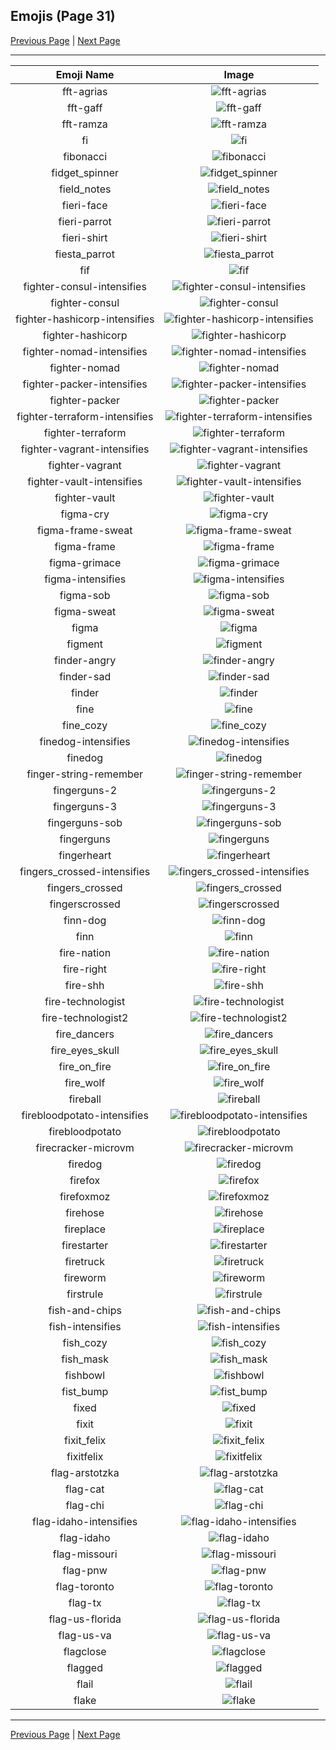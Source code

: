 
## Emojis (Page 31)

[Previous Page](/docs/hashicorp/page-e-0030.md)
  | [Next Page](/docs/hashicorp/page-f-0032.md)

<hr />

|Emoji Name|Image|
| :-: | :-: |
|fft-agrias| ![fft-agrias](/emojis/hashicorp/fft-agrias.png)|
|fft-gaff| ![fft-gaff](/emojis/hashicorp/fft-gaff.png)|
|fft-ramza| ![fft-ramza](/emojis/hashicorp/fft-ramza.png)|
|fi| ![fi](/emojis/hashicorp/fi.png)|
|fibonacci| ![fibonacci](/emojis/hashicorp/fibonacci.png)|
|fidget_spinner| ![fidget_spinner](/emojis/hashicorp/fidget_spinner.gif)|
|field_notes| ![field_notes](/emojis/hashicorp/field_notes.jpg)|
|fieri-face| ![fieri-face](/emojis/hashicorp/fieri-face.png)|
|fieri-parrot| ![fieri-parrot](/emojis/hashicorp/fieri-parrot.gif)|
|fieri-shirt| ![fieri-shirt](/emojis/hashicorp/fieri-shirt.png)|
|fiesta_parrot| ![fiesta_parrot](/emojis/hashicorp/fiesta_parrot.gif)|
|fif| ![fif](/emojis/hashicorp/fif.png)|
|fighter-consul-intensifies| ![fighter-consul-intensifies](/emojis/hashicorp/fighter-consul-intensifies.gif)|
|fighter-consul| ![fighter-consul](/emojis/hashicorp/fighter-consul.png)|
|fighter-hashicorp-intensifies| ![fighter-hashicorp-intensifies](/emojis/hashicorp/fighter-hashicorp-intensifies.gif)|
|fighter-hashicorp| ![fighter-hashicorp](/emojis/hashicorp/fighter-hashicorp.png)|
|fighter-nomad-intensifies| ![fighter-nomad-intensifies](/emojis/hashicorp/fighter-nomad-intensifies.gif)|
|fighter-nomad| ![fighter-nomad](/emojis/hashicorp/fighter-nomad.png)|
|fighter-packer-intensifies| ![fighter-packer-intensifies](/emojis/hashicorp/fighter-packer-intensifies.gif)|
|fighter-packer| ![fighter-packer](/emojis/hashicorp/fighter-packer.png)|
|fighter-terraform-intensifies| ![fighter-terraform-intensifies](/emojis/hashicorp/fighter-terraform-intensifies.gif)|
|fighter-terraform| ![fighter-terraform](/emojis/hashicorp/fighter-terraform.png)|
|fighter-vagrant-intensifies| ![fighter-vagrant-intensifies](/emojis/hashicorp/fighter-vagrant-intensifies.gif)|
|fighter-vagrant| ![fighter-vagrant](/emojis/hashicorp/fighter-vagrant.png)|
|fighter-vault-intensifies| ![fighter-vault-intensifies](/emojis/hashicorp/fighter-vault-intensifies.gif)|
|fighter-vault| ![fighter-vault](/emojis/hashicorp/fighter-vault.png)|
|figma-cry| ![figma-cry](/emojis/hashicorp/figma-cry.png)|
|figma-frame-sweat| ![figma-frame-sweat](/emojis/hashicorp/figma-frame-sweat.png)|
|figma-frame| ![figma-frame](/emojis/hashicorp/figma-frame.png)|
|figma-grimace| ![figma-grimace](/emojis/hashicorp/figma-grimace.png)|
|figma-intensifies| ![figma-intensifies](/emojis/hashicorp/figma-intensifies.gif)|
|figma-sob| ![figma-sob](/emojis/hashicorp/figma-sob.png)|
|figma-sweat| ![figma-sweat](/emojis/hashicorp/figma-sweat.png)|
|figma| ![figma](/emojis/hashicorp/figma.png)|
|figment| ![figment](/emojis/hashicorp/figment.png)|
|finder-angry| ![finder-angry](/emojis/hashicorp/finder-angry.png)|
|finder-sad| ![finder-sad](/emojis/hashicorp/finder-sad.png)|
|finder| ![finder](/emojis/hashicorp/finder.png)|
|fine| ![fine](/emojis/hashicorp/fine.png)|
|fine_cozy| ![fine_cozy](/emojis/hashicorp/fine_cozy.png)|
|finedog-intensifies| ![finedog-intensifies](/emojis/hashicorp/finedog-intensifies.gif)|
|finedog| ![finedog](/emojis/hashicorp/finedog.png)|
|finger-string-remember| ![finger-string-remember](/emojis/hashicorp/finger-string-remember.png)|
|fingerguns-2| ![fingerguns-2](/emojis/hashicorp/fingerguns-2.png)|
|fingerguns-3| ![fingerguns-3](/emojis/hashicorp/fingerguns-3.png)|
|fingerguns-sob| ![fingerguns-sob](/emojis/hashicorp/fingerguns-sob.png)|
|fingerguns| ![fingerguns](/emojis/hashicorp/fingerguns.png)|
|fingerheart| ![fingerheart](/emojis/hashicorp/fingerheart.png)|
|fingers_crossed-intensifies| ![fingers_crossed-intensifies](/emojis/hashicorp/fingers_crossed-intensifies.gif)|
|fingers_crossed| ![fingers_crossed](/emojis/hashicorp/fingers_crossed.png)|
|fingerscrossed| ![fingerscrossed](/emojis/hashicorp/fingerscrossed.png)|
|finn-dog| ![finn-dog](/emojis/hashicorp/finn-dog.png)|
|finn| ![finn](/emojis/hashicorp/finn.gif)|
|fire-nation| ![fire-nation](/emojis/hashicorp/fire-nation.png)|
|fire-right| ![fire-right](/emojis/hashicorp/fire-right.png)|
|fire-shh| ![fire-shh](/emojis/hashicorp/fire-shh.png)|
|fire-technologist| ![fire-technologist](/emojis/hashicorp/fire-technologist.gif)|
|fire-technologist2| ![fire-technologist2](/emojis/hashicorp/fire-technologist2.png)|
|fire_dancers| ![fire_dancers](/emojis/hashicorp/fire_dancers.png)|
|fire_eyes_skull| ![fire_eyes_skull](/emojis/hashicorp/fire_eyes_skull.png)|
|fire_on_fire| ![fire_on_fire](/emojis/hashicorp/fire_on_fire.gif)|
|fire_wolf| ![fire_wolf](/emojis/hashicorp/fire_wolf.png)|
|fireball| ![fireball](/emojis/hashicorp/fireball.jpg)|
|firebloodpotato-intensifies| ![firebloodpotato-intensifies](/emojis/hashicorp/firebloodpotato-intensifies.gif)|
|firebloodpotato| ![firebloodpotato](/emojis/hashicorp/firebloodpotato.gif)|
|firecracker-microvm| ![firecracker-microvm](/emojis/hashicorp/firecracker-microvm.png)|
|firedog| ![firedog](/emojis/hashicorp/firedog.png)|
|firefox| ![firefox](/emojis/hashicorp/firefox.png)|
|firefoxmoz| ![firefoxmoz](/emojis/hashicorp/firefoxmoz.png)|
|firehose| ![firehose](/emojis/hashicorp/firehose.png)|
|fireplace| ![fireplace](/emojis/hashicorp/fireplace.png)|
|firestarter| ![firestarter](/emojis/hashicorp/firestarter.jpg)|
|firetruck| ![firetruck](/emojis/hashicorp/firetruck.png)|
|fireworm| ![fireworm](/emojis/hashicorp/fireworm.jpg)|
|firstrule| ![firstrule](/emojis/hashicorp/firstrule.jpg)|
|fish-and-chips| ![fish-and-chips](/emojis/hashicorp/fish-and-chips.png)|
|fish-intensifies| ![fish-intensifies](/emojis/hashicorp/fish-intensifies.gif)|
|fish_cozy| ![fish_cozy](/emojis/hashicorp/fish_cozy.png)|
|fish_mask| ![fish_mask](/emojis/hashicorp/fish_mask.png)|
|fishbowl| ![fishbowl](/emojis/hashicorp/fishbowl.gif)|
|fist_bump| ![fist_bump](/emojis/hashicorp/fist_bump.gif)|
|fixed| ![fixed](/emojis/hashicorp/fixed.png)|
|fixit| ![fixit](/emojis/hashicorp/fixit.png)|
|fixit_felix| ![fixit_felix](/emojis/hashicorp/fixit_felix.png)|
|fixitfelix| ![fixitfelix](/emojis/hashicorp/fixitfelix.png)|
|flag-arstotzka| ![flag-arstotzka](/emojis/hashicorp/flag-arstotzka.jpg)|
|flag-cat| ![flag-cat](/emojis/hashicorp/flag-cat.png)|
|flag-chi| ![flag-chi](/emojis/hashicorp/flag-chi.png)|
|flag-idaho-intensifies| ![flag-idaho-intensifies](/emojis/hashicorp/flag-idaho-intensifies.gif)|
|flag-idaho| ![flag-idaho](/emojis/hashicorp/flag-idaho.png)|
|flag-missouri| ![flag-missouri](/emojis/hashicorp/flag-missouri.png)|
|flag-pnw| ![flag-pnw](/emojis/hashicorp/flag-pnw.png)|
|flag-toronto| ![flag-toronto](/emojis/hashicorp/flag-toronto.png)|
|flag-tx| ![flag-tx](/emojis/hashicorp/flag-tx.png)|
|flag-us-florida| ![flag-us-florida](/emojis/hashicorp/flag-us-florida.png)|
|flag-us-va| ![flag-us-va](/emojis/hashicorp/flag-us-va.gif)|
|flagclose| ![flagclose](/emojis/hashicorp/flagclose.jpg)|
|flagged| ![flagged](/emojis/hashicorp/flagged.png)|
|flail| ![flail](/emojis/hashicorp/flail.gif)|
|flake| ![flake](/emojis/hashicorp/flake.png)|

<hr/>

[Previous Page](/docs/hashicorp/page-e-0030.md)
  | [Next Page](/docs/hashicorp/page-f-0032.md)